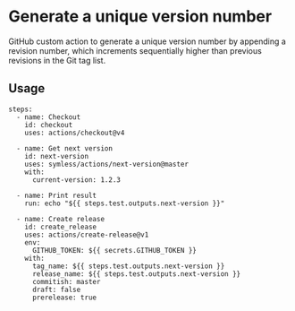 # Generate a unique version number

GitHub custom action to generate a unique version number by appending a revision number, 
which increments sequentially higher than previous revisions in the Git tag list.

## Usage
```
steps:
  - name: Checkout
    id: checkout
    uses: actions/checkout@v4

  - name: Get next version
    id: next-version
    uses: symless/actions/next-version@master
    with:
      current-version: 1.2.3

  - name: Print result
    run: echo "${{ steps.test.outputs.next-version }}"

  - name: Create release
    id: create_release
    uses: actions/create-release@v1
    env:
      GITHUB_TOKEN: ${{ secrets.GITHUB_TOKEN }}
    with:
      tag_name: ${{ steps.test.outputs.next-version }}
      release_name: ${{ steps.test.outputs.next-version }}
      commitish: master
      draft: false
      prerelease: true
```